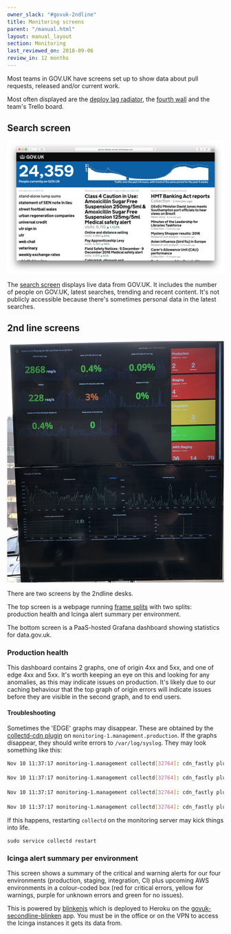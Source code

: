 ```yaml
---
owner_slack: "#govuk-2ndline"
title: Monitoring screens
parent: "/manual.html"
layout: manual_layout
section: Monitoring
last_reviewed_on: 2018-09-06
review_in: 12 months
---
```


Most teams in GOV.UK have screens set up to show data about pull requests, released and/or current work.

Most often displayed are the [deploy lag radiator][deploy-lag], the [fourth wall][fourth-wall] and the team's Trello board.

[deploy-lag]: https://github.com/dsingleton/deploy-lag-radiator
[fourth-wall]: https://github.com/alphagov/fourth-wall

## Search screen

![Screen shot of the search screen](images/search-screen.png)

The [search screen][search-screen] displays live data from GOV.UK. It includes the number of people on GOV.UK, latest searches, trending and recent content. It's not publicly accessible because there's sometimes personal data in the latest searches.

[search-screen]: https://github.com/alphagov/govuk-display-screen

## 2nd line screens

![Photo of the 2nd line monitoring screens](images/monitoring.jpg)

There are two screens by the 2ndline desks.

The top screen is a webpage running [frame splits][frame-splits] with two splits: production health and Icinga alert summary per environment.

The bottom screen is a PaaS-hosted Grafana dashboard showing statistics for data.gov.uk.

[frame-splits]: https://github.com/dsingleton/frame-splits

### Production health

This dashboard contains 2 graphs, one of origin 4xx and 5xx, and one of
edge 4xx and 5xx. It's worth keeping an eye on this and looking for any
anomalies, as this may indicate issues on production. It's likely due to
our caching behaviour that the top graph of origin errors will indicate
issues before they are visible in the second graph, and to end users.

[production-health]: https://grafana.publishing.service.gov.uk/#/dashboard/file/2ndline_health.json

#### Troubleshooting

Sometimes the 'EDGE' graphs may disappear. These are obtained by the
[collectd-cdn plugin][collectd-cdn] on
`monitoring-1.management.production`. If the graphs disappear, they
should write errors to `/var/log/syslog`. They may look something like
this:

```sh
Nov 10 11:37:17 monitoring-1.management collectd[32764]: cdn_fastly plugin: Failed to query service: govuk

Nov 10 11:37:17 monitoring-1.management collectd[32764]: cdn_fastly plugin: Failed to query service: tldredirect

Nov 10 11:37:17 monitoring-1.management collectd[32764]: cdn_fastly plugin: Failed to query service: assets

Nov 10 11:37:17 monitoring-1.management collectd[32764]: cdn_fastly plugin: Failed to query service: redirector
```

If this happens, restarting `collectd` on the monitoring server may kick
things into life.

```
sudo service collectd restart
```

[collectd-cdn]: https://github.com/gds-operations/collectd-cdn

### Icinga alert summary per environment

This screen shows a summary of the critical and warning alerts for our four environments (production, staging, integration, CI) plus upcoming AWS environments in a colour-coded box (red for critical errors, yellow for warnings, purple for unknown errors and green for no issues).

This is powered by [blinkenjs][blinkenjs] which is deployed to Heroku on
the [govuk-secondline-blinken][secondline] app. You must be in the office
or on the VPN to access the Icinga instances it gets its data from.

[blinkenjs]: https://github.com/alphagov/blinkenjs
[secondline]: https://govuk-secondline-blinken.herokuapp.com/blinken.html
